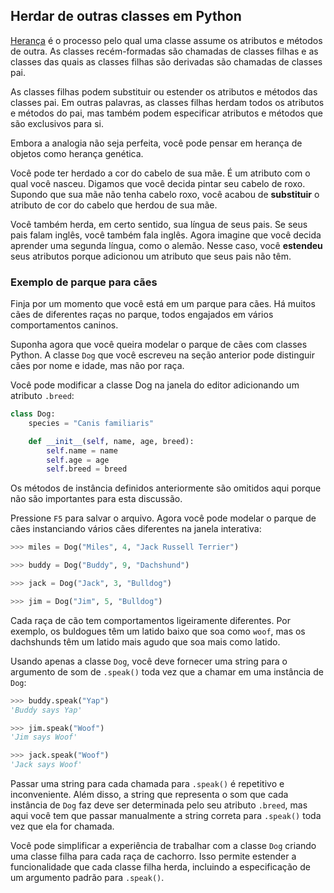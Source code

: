 ## Herdar de outras classes em Python

[Herança](https://realpython.com/inheritance-composition-python/) é o processo pelo qual uma classe assume os atributos e métodos de outra. As classes recém-formadas são chamadas de classes filhas e as classes das quais as classes filhas são derivadas são chamadas de classes pai.

As classes filhas podem substituir ou estender os atributos e métodos das classes pai. Em outras palavras, as classes filhas herdam todos os atributos e métodos do pai, mas também podem especificar atributos e métodos que são exclusivos para si.

Embora a analogia não seja perfeita, você pode pensar em herança de objetos como herança genética.

Você pode ter herdado a cor do cabelo de sua mãe. É um atributo com o qual você nasceu. Digamos que você decida pintar seu cabelo de roxo. Supondo que sua mãe não tenha cabelo roxo, você acabou de **substituir** o atributo de cor do cabelo que herdou de sua mãe.

Você também herda, em certo sentido, sua língua de seus pais. Se seus pais falam inglês, você também fala inglês. Agora imagine que você decida aprender uma segunda língua, como o alemão. Nesse caso, você **estendeu** seus atributos porque adicionou um atributo que seus pais não têm.


### Exemplo de parque para cães

Finja por um momento que você está em um parque para cães. Há muitos cães de diferentes raças no parque, todos engajados em vários comportamentos caninos.

Suponha agora que você queira modelar o parque de cães com classes Python. A classe `Dog` que você escreveu na seção anterior pode distinguir cães por nome e idade, mas não por raça.

Você pode modificar a classe Dog na janela do editor adicionando um atributo `.breed`:

```python
class Dog:
    species = "Canis familiaris"

    def __init__(self, name, age, breed):
        self.name = name
        self.age = age
        self.breed = breed
```

Os métodos de instância definidos anteriormente são omitidos aqui porque não são importantes para esta discussão.

Pressione `F5` para salvar o arquivo. Agora você pode modelar o parque de cães instanciando vários cães diferentes na janela interativa:

```python
>>> miles = Dog("Miles", 4, "Jack Russell Terrier")

>>> buddy = Dog("Buddy", 9, "Dachshund")

>>> jack = Dog("Jack", 3, "Bulldog")

>>> jim = Dog("Jim", 5, "Bulldog")
```

Cada raça de cão tem comportamentos ligeiramente diferentes. Por exemplo, os buldogues têm um latido baixo que soa como `woof`, mas os dachshunds têm um latido mais agudo que soa mais como latido.

Usando apenas a classe `Dog`, você deve fornecer uma string para o argumento de som de `.speak()` toda vez que a chamar em uma instância de `Dog`:

```python shell
>>> buddy.speak("Yap")
'Buddy says Yap'

>>> jim.speak("Woof")
'Jim says Woof'

>>> jack.speak("Woof")
'Jack says Woof'
```

Passar uma string para cada chamada para `.speak()` é repetitivo e inconveniente. Além disso, a string que representa o som que cada instância de `Dog` faz deve ser determinada pelo seu atributo `.breed`, mas aqui você tem que passar manualmente a string correta para `.speak()` toda vez que ela for chamada.

Você pode simplificar a experiência de trabalhar com a classe `Dog` criando uma classe filha para cada raça de cachorro. Isso permite estender a funcionalidade que cada classe filha herda, incluindo a especificação de um argumento padrão para `.speak()`.
